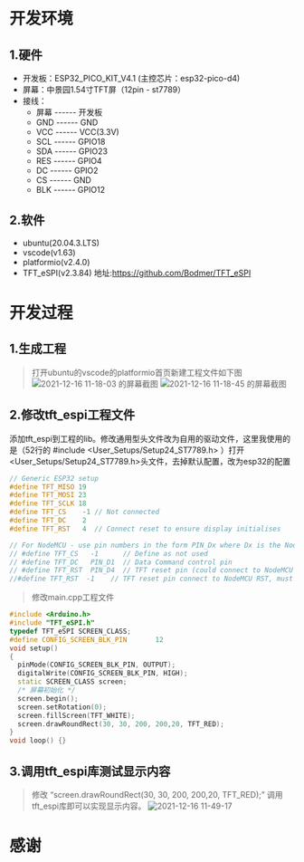 # 开发环境
## 1.硬件
* 开发板：ESP32_PICO_KIT_V4.1 (主控芯片：esp32-pico-d4)
* 屏幕：中景园1.54寸TFT屏（12pin - st7789）
* 接线：
    * 屏幕 ------ 开发板
    * GND ------ GND
    * VCC ------ VCC(3.3V)
    * SCL ------ GPIO18
    * SDA ------ GPIO23
    * RES ------ GPIO4
    * DC ------ GPIO2
    * CS ------ GND
    * BLK ------ GPIO12
## 2.软件
* ubuntu(20.04.3.LTS)
* vscode(v1.63)
* platformio(v2.4.0)
* TFT_eSPI(v2.3.84) 地址:https://github.com/Bodmer/TFT_eSPI 
# 开发过程
## 1.生成工程
> 打开ubuntu的vscode的platformio首页新建工程文件如下图
![2021-12-16 11-18-03 的屏幕截图](https://user-images.githubusercontent.com/58246560/146302483-cb7ec3f3-125e-474a-a55a-69fca686174c.png)
![2021-12-16 11-18-45 的屏幕截图](https://user-images.githubusercontent.com/58246560/146302548-ea5e2f5e-8d1e-444e-8eb1-1b9a6c038696.png)
## 2.修改tft_espi工程文件
添加tft_espi到工程的lib。修改通用型头文件改为自用的驱动文件，这里我使用的是（52行的 #include <User_Setups/Setup24_ST7789.h> ）打开<User_Setups/Setup24_ST7789.h>头文件，去掉默认配置，改为esp32的配置
```cpp
// Generic ESP32 setup
#define TFT_MISO 19
#define TFT_MOSI 23
#define TFT_SCLK 18
#define TFT_CS    -1 // Not connected
#define TFT_DC    2
#define TFT_RST   4  // Connect reset to ensure display initialises

// For NodeMCU - use pin numbers in the form PIN_Dx where Dx is the NodeMCU pin designation
// #define TFT_CS   -1      // Define as not used
// #define TFT_DC   PIN_D1  // Data Command control pin
// #define TFT_RST  PIN_D4  // TFT reset pin (could connect to NodeMCU RST, see next line)
//#define TFT_RST  -1    // TFT reset pin connect to NodeMCU RST, must also then add 10K pull down to TFT SCK
```
> 修改main.cpp工程文件
```cpp
#include <Arduino.h>
#include "TFT_eSPI.h"
typedef TFT_eSPI SCREEN_CLASS;
#define CONFIG_SCREEN_BLK_PIN       12
void setup() 
{
  pinMode(CONFIG_SCREEN_BLK_PIN, OUTPUT);
  digitalWrite(CONFIG_SCREEN_BLK_PIN, HIGH);
  static SCREEN_CLASS screen;
  /* 屏幕初始化 */
  screen.begin();
  screen.setRotation(0);   
  screen.fillScreen(TFT_WHITE);  
  screen.drawRoundRect(30, 30, 200, 200,20, TFT_RED);
}
void loop() {}
```
## 3.调用tft_espi库测试显示内容
> 修改 “screen.drawRoundRect(30, 30, 200, 200,20, TFT_RED);” 调用tft_espi库即可以实现显示内容。
![2021-12-16 11-49-17](https://user-images.githubusercontent.com/58246560/146305066-1861b008-7c2e-4891-b48d-63c3b1c78938.jpg)
# 感谢
